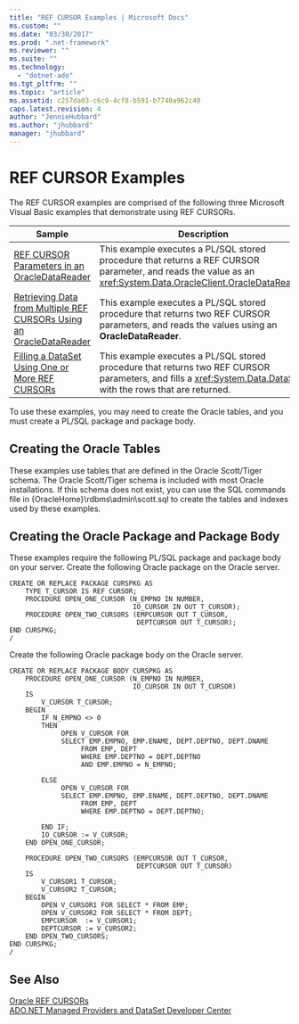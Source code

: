 ```yaml
---
title: "REF CURSOR Examples | Microsoft Docs"
ms.custom: ""
ms.date: "03/30/2017"
ms.prod: ".net-framework"
ms.reviewer: ""
ms.suite: ""
ms.technology: 
  - "dotnet-ado"
ms.tgt_pltfrm: ""
ms.topic: "article"
ms.assetid: c257da03-c6c9-4cf8-b591-b7740a962c40
caps.latest.revision: 4
author: "JennieHubbard"
ms.author: "jhubbard"
manager: "jhubbard"
---
```

# REF CURSOR Examples
The REF CURSOR examples are comprised of the following three Microsoft Visual Basic examples that demonstrate using REF CURSORs.  
  
|Sample|Description|  
|------------|-----------------|  
|[REF CURSOR Parameters in an OracleDataReader](../../../../docs/framework/data/adonet/ref-cursor-parameters-in-an-oracledatareader.md)|This example executes a PL/SQL stored procedure that returns a REF CURSOR parameter, and reads the value as an <xref:System.Data.OracleClient.OracleDataReader>.|  
|[Retrieving Data from Multiple REF CURSORs Using an OracleDataReader](../../../../docs/framework/data/adonet/retrieving-data-from-multiple-ref-cursors.md)|This example executes a PL/SQL stored procedure that returns two REF CURSOR parameters, and reads the values using an **OracleDataReader**.|  
|[Filling a DataSet Using One or More REF CURSORs](../../../../docs/framework/data/adonet/filling-a-dataset-using-one-or-more-ref-cursors.md)|This example executes a PL/SQL stored procedure that returns two REF CURSOR parameters, and fills a <xref:System.Data.DataSet> with the rows that are returned.|  
  
 To use these examples, you may need to create the Oracle tables, and you must create a PL/SQL package and package body.  
  
## Creating the Oracle Tables  
 These examples use tables that are defined in the Oracle Scott/Tiger schema. The Oracle Scott/Tiger schema is included with most Oracle installations. If this schema does not exist, you can use the SQL commands file in {OracleHome}\rdbms\admin\scott.sql to create the tables and indexes used by these examples.  
  
## Creating the Oracle Package and Package Body  
 These examples require the following PL/SQL package and package body on your server. Create the following Oracle package on the Oracle server.  
  
```  
CREATE OR REPLACE PACKAGE CURSPKG AS   
    TYPE T_CURSOR IS REF CURSOR;   
    PROCEDURE OPEN_ONE_CURSOR (N_EMPNO IN NUMBER,   
                               IO_CURSOR IN OUT T_CURSOR);   
    PROCEDURE OPEN_TWO_CURSORS (EMPCURSOR OUT T_CURSOR,   
                                DEPTCURSOR OUT T_CURSOR);  
END CURSPKG;  
/   
```  
  
 Create the following Oracle package body on the Oracle server.  
  
```  
CREATE OR REPLACE PACKAGE BODY CURSPKG AS  
    PROCEDURE OPEN_ONE_CURSOR (N_EMPNO IN NUMBER,  
                               IO_CURSOR IN OUT T_CURSOR)  
    IS   
        V_CURSOR T_CURSOR;   
    BEGIN   
        IF N_EMPNO <> 0   
        THEN  
             OPEN V_CURSOR FOR   
             SELECT EMP.EMPNO, EMP.ENAME, DEPT.DEPTNO, DEPT.DNAME   
                  FROM EMP, DEPT   
                  WHERE EMP.DEPTNO = DEPT.DEPTNO   
                  AND EMP.EMPNO = N_EMPNO;  
  
        ELSE   
             OPEN V_CURSOR FOR   
             SELECT EMP.EMPNO, EMP.ENAME, DEPT.DEPTNO, DEPT.DNAME   
                  FROM EMP, DEPT   
                  WHERE EMP.DEPTNO = DEPT.DEPTNO;  
  
        END IF;  
        IO_CURSOR := V_CURSOR;   
    END OPEN_ONE_CURSOR;   
  
    PROCEDURE OPEN_TWO_CURSORS (EMPCURSOR OUT T_CURSOR,  
                                DEPTCURSOR OUT T_CURSOR)  
    IS   
        V_CURSOR1 T_CURSOR;   
        V_CURSOR2 T_CURSOR;   
    BEGIN   
        OPEN V_CURSOR1 FOR SELECT * FROM EMP;  
        OPEN V_CURSOR2 FOR SELECT * FROM DEPT;  
        EMPCURSOR  := V_CURSOR1;   
        DEPTCURSOR := V_CURSOR2;   
    END OPEN_TWO_CURSORS;   
END CURSPKG;  
/  
```  
  
## See Also  
 [Oracle REF CURSORs](../../../../docs/framework/data/adonet/oracle-ref-cursors.md)   
 [ADO.NET Managed Providers and DataSet Developer Center](http://go.microsoft.com/fwlink/?LinkId=217917)